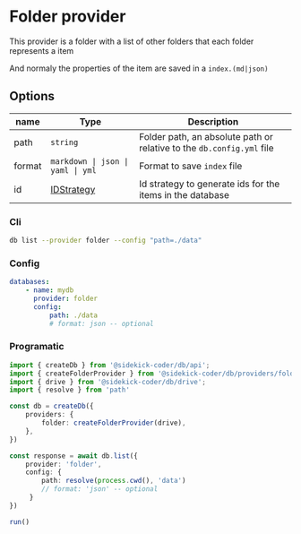 # Folder provider

This provider is a folder with a list of other folders that each folder represents a item

And normaly the properties of the item are saved in a `index.(md|json)`

## Options

| name | Type | Description |
| --- | --- | --- |
| path | `string` | Folder path, an absolute path or relative to the `db.config.yml` file
| format | `markdown \| json \| yaml \| yml` | Format to save `index` file
| id | [IDStrategy](../id-strategy.md) | Id strategy to generate ids for the items in the database

### Cli

```bash
db list --provider folder --config "path=./data"
```

### Config

```yaml
databases:
    - name: mydb 
      provider: folder 
      config:
          path: ./data 
          # format: json -- optional
```

### Programatic

```ts
import { createDb } from '@sidekick-coder/db/api';
import { createFolderProvider } from '@sidekick-coder/db/providers/folder';
import { drive } from '@sidekick-coder/db/drive';
import { resolve } from 'path'

const db = createDb({
    providers: {
        folder: createFolderProvider(drive),
    },
})

const response = await db.list({
    provider: 'folder',
    config: {
        path: resolve(process.cwd(), 'data')
        // format: 'json' -- optional
     }
})

run()

```
